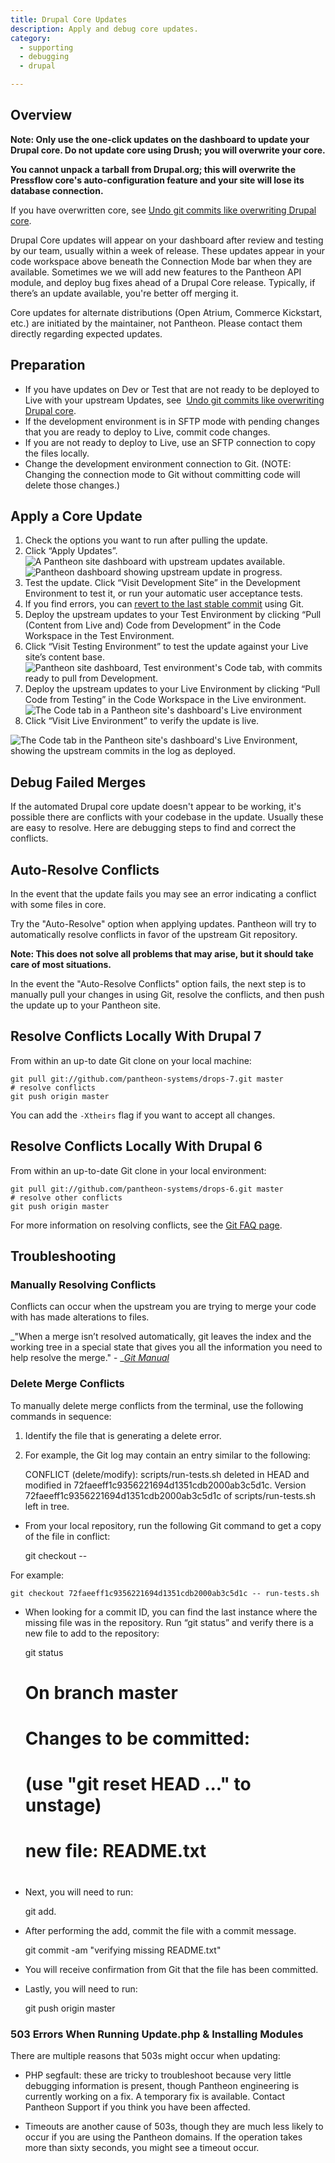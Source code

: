 ```yaml
---
title: Drupal Core Updates
description: Apply and debug core updates.
category:
  - supporting
  - debugging
  - drupal

---
```


<head>
<meta content="text/html; charset=utf-8" http-equiv="Content-Type">
</head>

## Overview

**Note: Only use the one-click updates on the dashboard to update your Drupal core. Do not update core using Drush; you will overwrite your core.**

**You cannot unpack a tarball from Drupal.org; this will overwrite the Pressflow core's auto-configuration feature and your site will lose its database connection.**

If you have overwritten core, see [Undo git commits like overwriting Drupal core](/documentation/howto/undo-git-commits-like-overwriting-drupal-core/).

Drupal Core updates will appear on your dashboard after review and testing by our team, usually within a week of release. These updates appear in your code workspace above beneath the Connection Mode bar when they are available. Sometimes we we will add new features to the Pantheon API module, and deploy bug fixes ahead of a Drupal Core release. Typically, if there’s an update available, you're better off merging it. 

Core updates for alternate distributions (Open Atrium, Commerce Kickstart, etc.) are initiated by the maintainer, not Pantheon. Please contact them directly regarding expected updates.

## Preparation

- ​If you have updates on Dev or Test that are not ready to be deployed to Live with your upstream Updates, see  [Undo git commits like overwriting Drupal core](/documentation/howto/undo-git-commits-like-overwriting-drupal-core/).
- If the development environment is in SFTP mode with pending changes that you are ready to deploy to Live, commit code changes.
- If you are not ready to deploy to Live, use an SFTP connection to copy the files locally.
- Change the development environment connection to Git. (NOTE: Changing the connection mode to Git without committing code will delete those changes.)

## Apply a Core Update

1. Check the options you want to run after pulling the update.
2. Click “Apply Updates”.
![A Pantheon site dashboard with upstream updates available.](https://pantheon-systems.desk.com/customer/portal/attachments/357403)
![Pantheon dashboard showing upstream update in progress.](https://pantheon-systems.desk.com/customer/portal/attachments/357428)
3. Test the update. Click “Visit Development Site” in the Development Environment to test it, or run your automatic user acceptance tests.
4. If you find errors, you can [<u>revert to the last stable commit</u>](/documentation/advanced-topics/git-faq/#how-to-revert-or-undo-changes) using Git.
5. Deploy the upstream updates to your Test Environment by clicking “Pull (Content from Live and) Code from Development” in the Code Workspace in the Test Environment.
6. Click “Visit Testing Environment” to test the update against your Live site’s content base.
![Pantheon site dashboard, Test environment's Code tab, with commits ready to pull from Development.](https://pantheon-systems.desk.com/customer/portal/attachments/357430)
7. Deploy the upstream updates to your Live Environment by clicking “Pull Code from Testing” in the Code Workspace in the Live environment.
![The Code tab in a Pantheon site's dashboard's Live environment](https://pantheon-systems.desk.com/customer/portal/attachments/357432)
8. Click “Visit Live Environment” to verify the update is live.

![The Code tab in the Pantheon site's dashboard's Live Environment, showing the upstream commits in the log as deployed.](https://pantheon-systems.desk.com/customer/portal/attachments/357435)

## Debug Failed Merges

If the automated Drupal core update doesn't appear to be working, it's possible there are conflicts with your codebase in the update. Usually these are easy to resolve. Here are debugging steps to find and correct the conflicts.

## Auto-Resolve Conflicts

In the event that the update fails you may see an error indicating a conflict with some files in core.

Try the "Auto-Resolve" option when applying updates. Pantheon will try to automatically resolve conflicts in favor of the upstream Git repository.

**Note: This does not solve all problems that may arise, but it should take care of most situations.**

In the event the "Auto-Resolve Conflicts" option fails, the next step is to manually pull your changes in using Git, resolve the conflicts, and then push the update up to your Pantheon site.

## Resolve Conflicts Locally With Drupal 7

From within an up-to date Git clone on your local machine:

    git pull git://github.com/pantheon-systems/drops-7.git master
    # resolve conflicts
    git push origin master

You can add the `-Xtheirs` flag if you want to accept all changes.

## Resolve Conflicts Locally With Drupal 6

From within an up-to-date Git clone in your local environment:

    git pull git://github.com/pantheon-systems/drops-6.git master
    # resolve other conflicts
    git push origin master

For more information on resolving conflicts, see the [Git FAQ page](/documentation/advanced-topics/git-faq/-git-faq).

## Troubleshooting

### Manually Resolving Conflicts

Conflicts can occur when the upstream you are trying to merge your code with has made alterations to files.

_"When a merge isn’t resolved automatically, git leaves the index and the working tree in a special state that gives you all the information you need to help resolve the merge." - __<u>Git Manual</u>_

### Delete Merge Conflicts

To manually delete merge conflicts from the terminal, use the following commands in sequence:

1. Identify the file that is generating a delete error.
2. For example, the Git log may contain an entry similar to the following:

    CONFLICT (delete/modify): scripts/run-tests.sh deleted in HEAD and modified in 72faeeff1c9356221694d1351cdb2000ab3c5d1c. Version 72faeeff1c9356221694d1351cdb2000ab3c5d1c of scripts/run-tests.sh left in tree.

- From your local repository, run the following Git command to get a copy of the file in conflict:

    git checkout <commitid> -- <file>

For example:

    git checkout 72faeeff1c9356221694d1351cdb2000ab3c5d1c -- run-tests.sh

- When looking for a commit ID, you can find the last instance where the missing file was in the repository. Run “git status” and verify there is a new file to add to the repository:

    git status
    # On branch master
    # Changes to be committed:
    # (use "git reset HEAD ..." to unstage)
    #
    # new file: README.txt
    #

- Next, you will need to run:

    git add.

- After performing the add, commit the file with a commit message.

    git commit -am "verifying missing README.txt"

- You will receive confirmation from Git that the file has been committed.
- Lastly, you will need to run:

    git push origin master

### 503 Errors When Running Update.php & Installing Modules

There are multiple reasons that 503s might occur when updating:

- PHP segfault: these are tricky to troubleshoot because very little debugging information is present, though Pantheon engineering is currently working on a fix. A temporary fix is available. Contact Pantheon Support if you think you have been affected.

- Timeouts are another cause of 503s, though they are much less likely to occur if you are using the Pantheon domains. If the operation takes more than sixty seconds, you might see a timeout occur.
